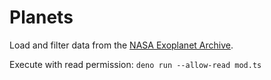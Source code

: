 # Planets
Load and filter data from the [NASA Exoplanet Archive](https://exoplanetarchive.ipac.caltech.edu/).

Execute with read permission: `deno run --allow-read mod.ts`
